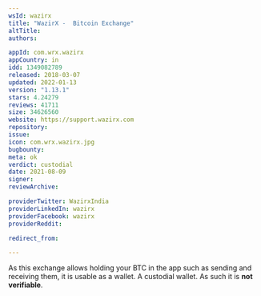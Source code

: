 ```yaml
---
wsId: wazirx
title: "WazirX -  Bitcoin Exchange"
altTitle: 
authors:

appId: com.wrx.wazirx
appCountry: in
idd: 1349082789
released: 2018-03-07
updated: 2022-01-13
version: "1.13.1"
stars: 4.24279
reviews: 41711
size: 34626560
website: https://support.wazirx.com
repository: 
issue: 
icon: com.wrx.wazirx.jpg
bugbounty: 
meta: ok
verdict: custodial
date: 2021-08-09
signer: 
reviewArchive:

providerTwitter: WazirxIndia
providerLinkedIn: wazirx
providerFacebook: wazirx
providerReddit: 

redirect_from:

---
```


As this exchange allows holding your BTC in the app such
as sending and receiving them, it is usable as a wallet. A custodial wallet. As
such it is **not verifiable**.
